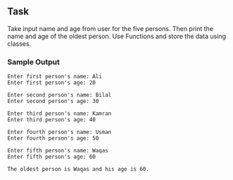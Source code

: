 ## Task
Take input name and age from user for the five persons. Then print the name and age of the oldest person. Use Functions and store the data using classes.
### Sample Output
```text
Enter first person's name: Ali
Enter first person's age: 20

Enter second person's name: Bilal
Enter second person's age: 30

Enter third person's name: Kamran
Enter third person's age: 40

Enter fourth person's name: Usman
Enter fourth person's age: 50

Enter fifth person's name: Waqas
Enter fifth person's age: 60

The oldest person is Waqas and his age is 60.
```